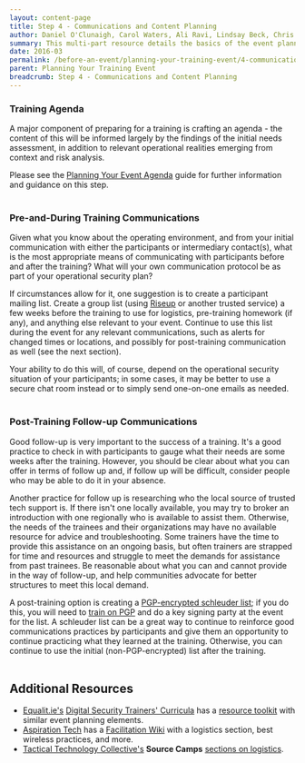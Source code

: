 ```yaml
---
layout: content-page
title: Step 4 - Communications and Content Planning
author: Daniel O'Clunaigh, Carol Waters, Ali Ravi, Lindsay Beck, Chris Doten, Nick Sera-Leyva
summary: This multi-part resource details the basics of the event planning process, built from the documented experience of several experienced trainers - among these steps are gathering inputs, analyzing these inputs, and their subsequent impact on the design, preparation and orientation of a training event.
date: 2016-03
permalink: /before-an-event/planning-your-training-event/4-communications-content-planning/
parent: Planning Your Training Event
breadcrumb: Step 4 - Communications and Content Planning
---
```

### Training Agenda
A major component of preparing for a training is crafting an agenda - the content of this will be informed largely by the findings of the initial needs assessment, in addition to relevant operational realities emerging from context and risk analysis. 

Please see the [Planning Your Event Agenda](/level-up/before-an-event/planning-your-event-agenda/) guide for further information and guidance on this step.
<br><br>

### Pre-and-During Training Communications
Given what you know about the operating environment, and from your initial communication with either the participants or intermediary contact(s), what is the most appropriate means of communicating with participants before and after the training? What will your own communication protocol be as part of your operational security plan?

If circumstances allow for it, one suggestion is to create a participant mailing list. Create a group list (using [Riseup](https://help.riseup.net/en/lists) or another trusted service) a few weeks before the training to use for logistics, pre-training homework (if any), and anything else relevant to your event. Continue to use this list during the event for any relevant communications, such as alerts for changed times or locations, and possibly for post-training communication as well (see the next section).
 
Your ability to do this will, of course, depend on the operational security situation of your participants; in some cases, it may be better to use a secure chat room instead or to simply send one-on-one emails as needed.
<br><br>

### Post-Training Follow-up Communications
Good follow-up is very important to the success of a training. It's a good practice to check in with participants to gauge what their needs are some weeks after the training. However, you should be clear about what you can offer in terms of follow up and, if follow up will be difficult, consider people who may be able to do it in your absence.
 
Another practice for follow up is researching who the local source of trusted tech support is. If there isn't one locally available, you may try to broker an introduction with one regionally who is available to assist them. Otherwise, the needs of the trainees and their organizations may have no available resource for advice and troubleshooting. Some trainers have the time to provide this assistance on an ongoing basis, but often trainers are strapped for time and resources and struggle to meet the demands for assistance from past trainees. Be reasonable about what you can and cannot provide in the way of follow-up, and help communities advocate for better structures to meet this local demand.

A post-training option is creating a [PGP-encrypted schleuder list](http://schleuder2.nadir.org/); if you do this, you will need to [train on PGP](/level-up/curriculum/safer-communication/pgp-gpg-email-encryption/) and do a key signing party at the event for the list. A schleuder list can be a great way to continue to reinforce good communications practices by participants and give them an opportunity to continue practicing what they learned at the training. Otherwise, you can continue to use the initial (non-PGP-encrypted) list after the training.
<br><br>

## Additional Resources
- [Equalit.ie's](https://equalit.ie/) [Digital Security Trainers' Curricula](https://learn.equalit.ie/wiki/Curricula) has a [resource toolkit](https://learn.equalit.ie/wiki/Resource_Kit) with similar event planning elements.
- [Aspiration Tech](https://aspirationtech.org/) has a [Facilitation Wiki](http://facilitation.aspirationtech.org/index.php?title=Main_Page) with a logistics section, best wireless practices, and more.
- [Tactical Technology Collective's](https://replication.tacticaltech.org/post/main/03W1S8TjA8bZVB_6.html) **Source Camps** [sections on logistics](https://replication.tacticaltech.org/post/main/03W1S8TjA8bZVB_6.html).
<br><br>
